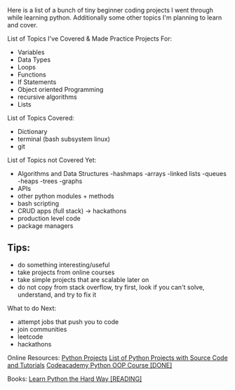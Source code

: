 Here is a list of a bunch of tiny beginner coding projects I went through while learning python. Additionally some other topics I'm planning to learn and cover.

List of Topics I've Covered & Made Practice Projects For:
- Variables
- Data Types
- Loops
- Functions
- If Statements
- Object oriented Programming
- recursive algorithms
- Lists


List of Topics Covered:
- Dictionary
- terminal (bash subsystem linux)
- git


List of Topics not Covered Yet:
- Algorithms and Data Structures
   -hashmaps
   -arrays
   -linked lists
   -queues
   -heaps
   -trees
   -graphs
- APIs
- other python modules + methods
- bash scripting
- CRUD apps (full stack) -> hackathons
- production level code
- package managers

Tips:
- 
- do something interesting/useful
- take projects from online courses
- take simple projects that are scalable later on
- do not copy from stack overflow, try first, look if you can't solve, understand, and try to fix it

What to do Next:
- attempt jobs that push you to code
- join communities
- leetcode
- hackathons

Online Resources:
[Python Projects](https://github.com/karan/Projects)
[List of Python Projects with Source Code and Tutorials](https://www.theinsaneapp.com/2021/06/list-of-python-projects-with-source-code-and-tutorials.html)
[Codeacademy Python OOP Course [DONE]](https://www.codecademy.com/courses/learn-intermediate-python-3-object-oriented-programming/lessons/int-python-oop/exercises/polymorphism)

Books:
[Learn Python the Hard Way [READING]](https://github.com/hocchudong/learnpythonthehardway-vn/blob/master/Docs/Learn%20Python%20The%20Hard%20Way,%203rd%20Edition%20.pdf)
